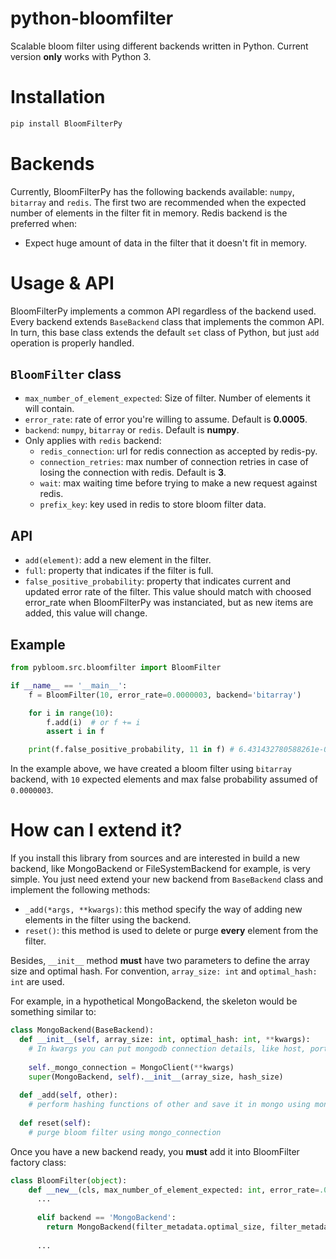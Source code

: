 # python-bloomfilter
Scalable bloom filter using different backends written in Python. Current version **only** works with Python 3.

# Installation
```bash
pip install BloomFilterPy
```
# Backends

Currently, BloomFilterPy has the following backends available: `numpy`, `bitarray` and `redis`. The first two are recommended when the expected number of elements in the filter fit in memory. Redis backend is the preferred when:

- Expect huge amount of data in the filter that it doesn't fit in memory.

# Usage & API

BloomFilterPy implements a common API regardless of the backend used. Every backend extends `BaseBackend` class that implements the common API. In turn, this base class extends the default `set` class of Python, but just `add` operation is properly handled.

## `BloomFilter` class

- `max_number_of_element_expected`: Size of filter. Number of elements it will contain.
- `error_rate`: rate of error you're willing to assume. Default is **0.0005**.
- `backend`: `numpy`, `bitarray` or `redis`. Default is **numpy**.
- Only applies with `redis` backend:
  - `redis_connection`: url for redis connection as accepted by redis-py.
  - `connection_retries`: max number of connection retries in case of losing the connection with redis. Default is **3**.
  - `wait`: max waiting time before trying to make a new request against redis. 
  - `prefix_key`: key used in redis to store bloom filter data.

## API

- `add(element)`: add a new element in the filter.
- `full`: property that indicates if the filter is full.
- `false_positive_probability`: property that indicates current and updated error rate of the filter. This value should match with choosed error_rate when BloomFilterPy was instanciated, but as new items are added, this value will change.

## Example

```python
from pybloom.src.bloomfilter import BloomFilter

if __name__ == '__main__':
    f = BloomFilter(10, error_rate=0.0000003, backend='bitarray')

    for i in range(10):
        f.add(i)  # or f += i
        assert i in f

    print(f.false_positive_probability, 11 in f) # 6.431432780588261e-07 False
```

In the example above, we have created a bloom filter using `bitarray` backend, with `10` expected elements and max false probability assumed of `0.0000003`.

# How can I extend it?

If you install this library from sources and are interested in build a new backend, like MongoBackend or FileSystemBackend for example, is very simple. You just need extend your new backend from `BaseBackend` class and implement the following methods:

- `_add(*args, **kwargs)`: this method specify the way of adding new elements in the filter using the backend.
- `reset()`: this method is used to delete or purge **every** element from the filter.

Besides, `__init__` method **must** have two parameters to define the array size and optimal hash. For convention, `array_size: int` and `optimal_hash: int` are used.

For example, in a hypothetical MongoBackend, the skeleton would be something similar to:

```python
class MongoBackend(BaseBackend):
  def __init__(self, array_size: int, optimal_hash: int, **kwargs):
    # In kwargs you can put mongodb connection details, like host, port and so on.
    
    self._mongo_connection = MongoClient(**kwargs)
    super(MongoBackend, self).__init__(array_size, hash_size)
   
  def _add(self, other):
    # perform hashing functions of other and save it in mongo using mongo_connection
   
  def reset(self):
    # purge bloom filter using mongo_connection
```

Once you have a new backend ready, you **must** add it into BloomFilter factory class:

```python
class BloomFilter(object):
    def __new__(cls, max_number_of_element_expected: int, error_rate=.0005, backend='numpy', **kwargs):
      ...
      
      elif backend == 'MongoBackend':
        return MongoBackend(filter_metadata.optimal_size, filter_metadata.optimal_hash, **kwargs)
      
      ...
```
